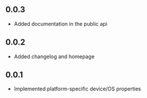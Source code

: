 ## 0.0.3

- Added documentation in the public api

## 0.0.2

- Added changelog and homepage

## 0.0.1

- Implemented platform-specific device/OS properties